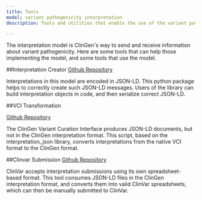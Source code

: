 ```yaml
---
title: Tools
model: variant pathogenicity interpretation
description: Tools and utilities that enable the use of the variant pathogenicity interpretation model

---
```


The interpretation model is ClinGen's way to send and receive information about variant pathogenicity.  Here are some tools that can help those implementing the model, and some tools that use the model.

##Interpretation Creator
[Github Repository](http://github.com/clingen-data-model/interpretation_json)

Interpretations in this model are encoded in JSON-LD.   This python package helps to correctly create such JSON-LD messages.  Users of the library can build interpretation objects in code, and then serialize correct JSON-LD.

##VCI Transformation

[Github Repository](http://github.com/clingen-data-model/VCI-transformation)

The ClinGen Variant Curation Interface produces JSON-LD documents, but not in the ClinGen interpretation format.  This script, based on the interpretation_json library, converts interpretations from the native VCI format to the ClinGen format.

##Clinvar Submission
[Github Repository](http://github.com/clingen-data-model/clinvar-submitter)

ClinVar accepts interpretation submissions using its own spreadsheet-based format.  This tool consumes JSON-LD files in the ClinGen interpretation format, and converts them into valid ClinVar spreadsheets, which can then be manually submitted to ClinVar.
